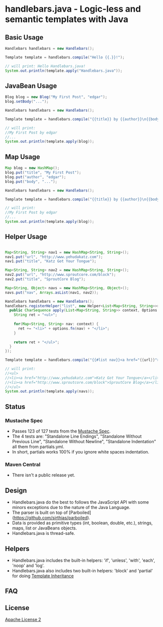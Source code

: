 handlebars.java - Logic-less and semantic templates with Java
===============

## Basic Usage
```java
Handlebars handlebars = new Handlebars();

Template template = handlebars.compile("Hello {{.}}!");

// will print: Hello Handlebars.java!
System.out.println(template.apply("Handlebars.java"));
```

## JavaBean Usage
```java
Blog blog = new Blog("My First Post", "edgar");
blog.setBody("...");

Handlebars handlebars = new Handlebars();

Template template = handlebars.compile("{{title}} by {{author}}\n{{body}}");

// will print:
//My First Post by edgar
//...
System.out.println(template.apply(blog));
```

## Map Usage
```java
Map blog = new HashMap();
blog.put("title", "My First Post");
blog.put("author", "edgar");
blog.put("body", "...");

Handlebars handlebars = new Handlebars();

Template template = handlebars.compile("{{title}} by {{author}}\n{{body}}");

// will print:
//My First Post by edgar
//...
System.out.println(template.apply(blog));
```

## Helper Usage
```java

Map<String, String> nav1 = new HashMap<String, String>();
nav1.put("url", "http://www.yehudakatz.com");
nav1.put("title", "Katz Got Your Tongue");

Map<String, String> nav2 = new HashMap<String, String>();
nav2.put("url", "http://www.sproutcore.com/block");
nav2.put("title", "SproutCore Blog");

Map<String, Object> navs = new HashMap<String, Object>();
navs.put("nav", Arrays.asList(nav1, nav2));

Handlebars handlebars = new Handlebars();
handlebars.registerHelper("list", new Helper<List<Map<String, String>>>() {
  public CharSequence apply(List<Map<String, String>> context, Options options) {
    String ret = "<ul>";
    
    for(Map<String, String> nav: context) {
      ret += "<li>" + options.fn(nav) + "</li>";
    }
    
    return ret + "</ul>";
  }
});

Template template = handlebars.compile("{{#list nav}}<a href="{{url}}">{{title}}</a>{{/list}}");

// will print:
//<ul>
//<li><a href="http://www.yehudakatz.com">Katz Got Your Tongue</a></li>
//<li><a href="http://www.sproutcore.com/block">SproutCore Blog</a></li>
//</ul>
System.out.println(template.apply(navs));
```

## Status
### Mustache Spec
 * Passes 123 of 127 tests from the [Mustache Spec](https://github.com/mustache/spec).
 * The 4 tests are: "Standalone Line Endings", "Standalone Without Previous Line", "Standalone Without Newline", "Standalone Indentation" all them from partials.yml.
 * In short, partials works 100% if you ignore white spaces indentation.

### Maven Central
 * There isn't a public release yet.

## Design
 * Handlebars.java do the best to follows the JavaScript API with some minors exceptions due to the nature of the Java Language.
 * The parser is built on top of [Parboiled] (https://github.com/sirthias/parboiled).
 * Data is provided as primitive types (int, boolean, double, etc.), strings, maps, list or JavaBeans objects.
 * Handlebars.java is thread-safe.

## Helpers
 * Handlebars.java includes the built-in helpers: 'if', 'unless', 'with', 'each', 'noop' and 'log'.
 * Handlebars.java also includes two built-in helpers: 'block' and 'partial' for doing [Template Inheritance](http://thejohnfreeman.com/blog/2012/03/23/template-inheritance-for-handlebars.html)

## FAQ

## License
[Apache License 2](http://www.apache.org/licenses/LICENSE-2.0.html)